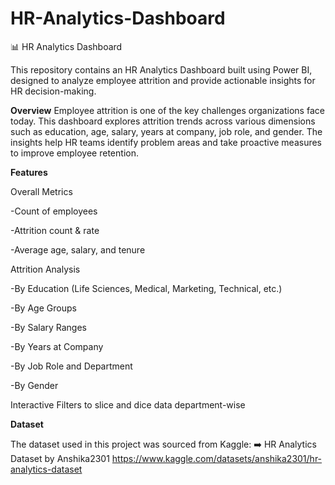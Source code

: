 # HR-Analytics-Dashboard
📊 HR Analytics Dashboard

This repository contains an HR Analytics Dashboard built using Power BI, designed to analyze employee attrition and provide actionable insights for HR decision-making.

**Overview**
Employee attrition is one of the key challenges organizations face today. This dashboard explores attrition trends across various dimensions such as education, age, salary, years at company, job role, and gender. The insights help HR teams identify problem areas and take proactive measures to improve employee retention.

**Features**

Overall Metrics

-Count of employees

-Attrition count & rate

-Average age, salary, and tenure

Attrition Analysis

-By Education (Life Sciences, Medical, Marketing, Technical, etc.)

-By Age Groups

-By Salary Ranges

-By Years at Company

-By Job Role and Department

-By Gender

Interactive Filters to slice and dice data department-wise

**Dataset**

The dataset used in this project was sourced from Kaggle:
➡️ HR Analytics Dataset by Anshika2301
https://www.kaggle.com/datasets/anshika2301/hr-analytics-dataset
